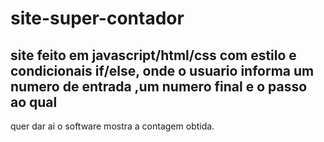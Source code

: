 # site-super-contador
## site feito em javascript/html/css com estilo e condicionais if/else, onde o usuario informa um numero de entrada ,um numero final e o passo ao qual 
quer dar ai o software mostra a contagem obtida.
